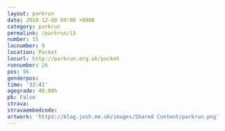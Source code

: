 ```yaml
---
layout: parkrun
date: 2018-12-08 09:00 +0000
category: parkrun
permalink: /parkrun/15
number: 15
locnumber: 9
location: Pocket
locurl: http://parkrun.org.uk/pocket
runnumber: 26
pos: 96
genderpos: 
time: '33:41'
agegrade: 40.08%
pb: False
strava: 
stravaembedcode:
artwork: 'https://blog.josh.me.uk/images/Shared Content/parkrun.png'
---
```

